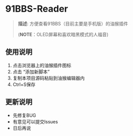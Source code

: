 # **91BBS-Reader**

> **描述**: 方便查看91BBS（目前主要是手机版）的油猴插件
>
> (**NOTE**：OLED屏幕和喜欢暗黑模式的人福音)

## 使用说明

1. 点击浏览器上的油猴插件图标
2. 点击 “添加新脚本”
3. 复制本项目源码粘贴到油猴编辑器内
4. Ctrl+S保存

## 更新说明

- 先修复BUG
- 有意见可以提交Issues
- 日后再说